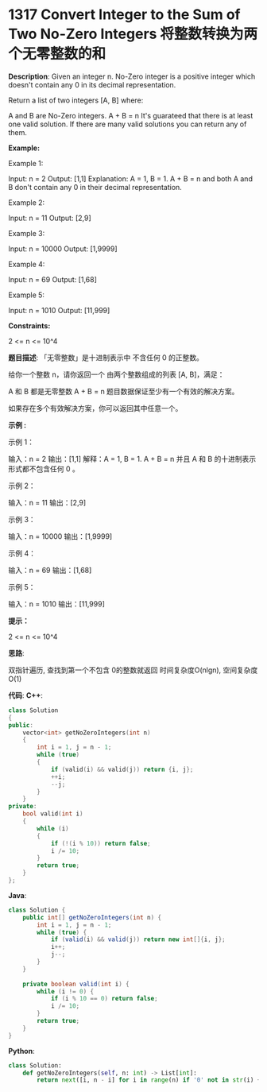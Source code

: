 # 1317 Convert Integer to the Sum of Two No-Zero Integers 将整数转换为两个无零整数的和

__Description__:
Given an integer n. No-Zero integer is a positive integer which doesn't contain any 0 in its decimal representation.

Return a list of two integers [A, B] where:

A and B are No-Zero integers.
A + B = n
It's guarateed that there is at least one valid solution. If there are many valid solutions you can return any of them.

__Example:__

Example 1:

Input: n = 2
Output: [1,1]
Explanation: A = 1, B = 1. A + B = n and both A and B don't contain any 0 in their decimal representation.

Example 2:

Input: n = 11
Output: [2,9]

Example 3:

Input: n = 10000
Output: [1,9999]

Example 4:

Input: n = 69
Output: [1,68]

Example 5:

Input: n = 1010
Output: [11,999]

__Constraints:__

2 <= n <= 10^4

__题目描述__:
「无零整数」是十进制表示中 不含任何 0 的正整数。

给你一个整数 n，请你返回一个 由两个整数组成的列表 [A, B]，满足：

A 和 B 都是无零整数
A + B = n
题目数据保证至少有一个有效的解决方案。

如果存在多个有效解决方案，你可以返回其中任意一个。

__示例 :__

示例 1：

输入：n = 2
输出：[1,1]
解释：A = 1, B = 1. A + B = n 并且 A 和 B 的十进制表示形式都不包含任何 0 。

示例 2：

输入：n = 11
输出：[2,9]

示例 3：

输入：n = 10000
输出：[1,9999]

示例 4：

输入：n = 69
输出：[1,68]

示例 5：

输入：n = 1010
输出：[11,999]

__提示：__

2 <= n <= 10^4

__思路__:

双指针遍历, 查找到第一个不包含 0的整数就返回
时间复杂度O(nlgn), 空间复杂度O(1)

__代码__:
__C++__:

```C++
class Solution 
{
public:
    vector<int> getNoZeroIntegers(int n) 
    {
        int i = 1, j = n - 1;
        while (true)
        {
            if (valid(i) && valid(j)) return {i, j};
            ++i;
            --j;
        }
    }
private:
    bool valid(int i)
    {
        while (i)
        {
            if (!(i % 10)) return false;
            i /= 10;
        }
        return true;
    }
};
```

__Java__:

```Java
class Solution {
    public int[] getNoZeroIntegers(int n) {
        int i = 1, j = n - 1;
        while (true) {
            if (valid(i) && valid(j)) return new int[]{i, j};
            i++;
            j--;
        }
    }
    
    private boolean valid(int i) {
        while (i != 0) {
            if (i % 10 == 0) return false;
            i /= 10;
        }
        return true;
    }
}
```

__Python__:

```Python
class Solution:
    def getNoZeroIntegers(self, n: int) -> List[int]:
        return next([i, n - i] for i in range(n) if '0' not in str(i) + str(n - i))
```
